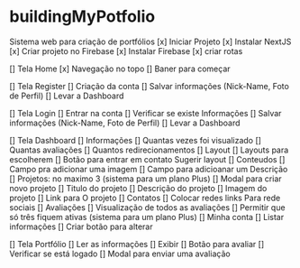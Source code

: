 # buildingMyPotfolio
 Sistema web para criação de portfólios
[x]  Iniciar Projeto
    [x]  Instalar NextJS
    [x]  Criar projeto no Firebase
    [x]  Instalar Firebase
    [x]  criar rotas



[]  Tela Home
    [x]  Navegação no topo 
    []  Baner para começar 



[]  Tela Register
    []  Criação da conta
    []  Salvar informações (Nick-Name, Foto de Perfil)
    []  Levar a Dashboard



[]  Tela Login
    []  Entrar na conta
    []  Verificar se existe Informações
    []  Salvar informações (Nick-Name, Foto de Perfil)
    []  Levar a Dashboard



[]  Tela Dashboard
    []  Informações
        []  Quantas vezes foi visualizado
        []  Quantas avaliações 
        []  Quantos redirecionamentos
    []  Layout
        []  Layouts para escolherem
        []  Botão para entrar em contato Sugerir layout
    []  Conteudos
        []  Campo pra adicionar uma imagem 
        []  Campo para adicioanar um Descrição
    []  Projetos: no maximo 3 (sistema para um plano Plus)
        []  Modal para criar novo projeto
            []  Titulo do projeto
            []  Descrição do projeto
            []  Imagem do projeto
            []  Link para O projeto
    []  Contatos
        []  Colocar redes links Para rede sociais
    []  Avaliações
        []  Visualização de todos as avaliações
        []  Permitir que só três fiquem ativas (sistema para um plano Plus)
    []  Minha conta
        []  Listar informações
        []  Criar botão para alterar 



[]  Tela Portfólio
    []  Ler as informações
    []  Exibir
    []  Botão para avaliar
        []  Verificar se está logado
        []  Modal para enviar uma avaliação 